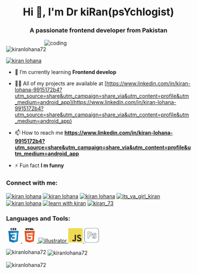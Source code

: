 
<h1 align="center">Hi 👋, I'm Dr kiRan(psYchlogist)</h1>
<h3 align="center">A passionate frontend developer from Pakistan</h3>
<img align="right" alt="coding" width="400" src="c:\Users\barkha\Desktop\download.jpeg">

<p align="left"> <img src="https://komarev.com/ghpvc/?username=kiranlohana72&label=Profile%20views&color=0e75b6&style=flat" alt="kiranlohana72" /> </p>

<p align="left"> <a href="https://twitter.com/kiran lohana" target="blank"><img src="https://img.shields.io/twitter/follow/kiran lohana?logo=twitter&style=for-the-badge" alt="kiran lohana" /></a> </p>

- 🌱 I’m currently learning **Frontend develop**

- 👨‍💻 All of my projects are available at [https://www.linkedin.com/in/kiran-lohana-9915172b4?utm_source=share&utm_campaign=share_via&utm_content=profile&utm_medium=android_app](https://www.linkedin.com/in/kiran-lohana-9915172b4?utm_source=share&utm_campaign=share_via&utm_content=profile&utm_medium=android_app)

- 📫 How to reach me **https://www.linkedin.com/in/kiran-lohana-9915172b4?utm_source=share&utm_campaign=share_via&utm_content=profile&utm_medium=android_app**

- ⚡ Fun fact **I m funny**

<h3 align="left">Connect with me:</h3>
<p align="left">
<a href="https://twitter.com/kiran lohana" target="blank"><img align="center" src="https://raw.githubusercontent.com/rahuldkjain/github-profile-readme-generator/master/src/images/icons/Social/twitter.svg" alt="kiran lohana" height="30" width="40" /></a>
<a href="https://linkedin.com/in/kiran lohana" target="blank"><img align="center" src="https://raw.githubusercontent.com/rahuldkjain/github-profile-readme-generator/master/src/images/icons/Social/linked-in-alt.svg" alt="kiran lohana" height="30" width="40" /></a>
<a href="https://fb.com/kiran lohana" target="blank"><img align="center" src="https://raw.githubusercontent.com/rahuldkjain/github-profile-readme-generator/master/src/images/icons/Social/facebook.svg" alt="kiran lohana" height="30" width="40" /></a>
<a href="https://instagram.com/its_ya_girl_kiran" target="blank"><img align="center" src="https://raw.githubusercontent.com/rahuldkjain/github-profile-readme-generator/master/src/images/icons/Social/instagram.svg" alt="its_ya_girl_kiran" height="30" width="40" /></a>
<a href="https://www.behance.net/kiran lohana" target="blank"><img align="center" src="https://raw.githubusercontent.com/rahuldkjain/github-profile-readme-generator/master/src/images/icons/Social/behance.svg" alt="kiran lohana" height="30" width="40" /></a>
<a href="https://www.youtube.com/c/@Gurbanilearner target="blank"><img align="center" src="https://raw.githubusercontent.com/rahuldkjain/github-profile-readme-generator/master/src/images/icons/Social/youtube.svg" alt="learn with kiran" height="30" width="40" /></a>
<a href="https://discord.gg/kiran_73" target="blank"><img align="center" src="https://raw.githubusercontent.com/rahuldkjain/github-profile-readme-generator/master/src/images/icons/Social/discord.svg" alt="kiran_73" height="30" width="40" /></a>
</p>

<h3 align="left">Languages and Tools:</h3>
<p align="left"> <a href="https://www.w3schools.com/css/" target="_blank" rel="noreferrer"> <img src="https://raw.githubusercontent.com/devicons/devicon/master/icons/css3/css3-original-wordmark.svg" alt="css3" width="40" height="40"/> </a> <a href="https://www.w3.org/html/" target="_blank" rel="noreferrer"> <img src="https://raw.githubusercontent.com/devicons/devicon/master/icons/html5/html5-original-wordmark.svg" alt="html5" width="40" height="40"/> </a> <a href="https://www.adobe.com/in/products/illustrator.html" target="_blank" rel="noreferrer"> <img src="https://www.vectorlogo.zone/logos/adobe_illustrator/adobe_illustrator-icon.svg" alt="illustrator" width="40" height="40"/> </a> <a href="https://developer.mozilla.org/en-US/docs/Web/JavaScript" target="_blank" rel="noreferrer"> <img src="https://raw.githubusercontent.com/devicons/devicon/master/icons/javascript/javascript-original.svg" alt="javascript" width="40" height="40"/> </a> <a href="https://www.photoshop.com/en" target="_blank" rel="noreferrer"> <img src="https://raw.githubusercontent.com/devicons/devicon/master/icons/photoshop/photoshop-line.svg" alt="photoshop" width="40" height="40"/> </a> </p>

<p><img align="left" src="https://github-readme-stats.vercel.app/api/top-langs?username=kiranlohana72&show_icons=true&locale=en&layout=compact" alt="kiranlohana72" /></p>

<p>&nbsp;<img align="center" src="https://github-readme-stats.vercel.app/api?username=kiranlohana72&show_icons=true&locale=en" alt="kiranlohana72" /></p>

<p><img align="center" src="https://github-readme-streak-stats.herokuapp.com/?user=kiranlohana72&" alt="kiranlohana72" /></p>
